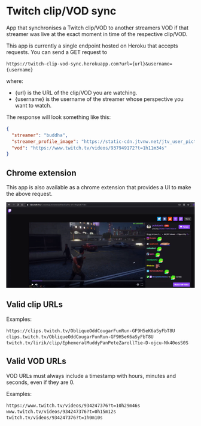 # Twitch clip/VOD sync
App that synchronises a Twitch clip/VOD to another streamers VOD if that streamer was live at the exact moment in time of the respective clip/VOD.

This app is currently a single endpoint hosted on Heroku that accepts requests. You can send a GET request to 

```
https://twitch-clip-vod-sync.herokuapp.com?url={url}&username={username}
```
where:

* {url} is the URL of the clip/VOD you are watching.
* {username} is the username of the streamer whose perspective you want to watch.

The response will look something like this:

```json
{
  "streamer": "buddha",
  "streamer_profile_image": "https://static-cdn.jtvnw.net/jtv_user_pictures/65187ee1-0ca2-447f-9477-9a08c1598603-profile_image-300x300.png",
  "vod": "https://www.twitch.tv/videos/937949172?t=1h11m34s"
}
```

## Chrome extension
This app is also available as a chrome extension that provides a UI to make the above request.

![extension](chrome-extension/images/extension.gif)

## Valid clip URLs
Examples:

```
https://clips.twitch.tv/ObliqueOddCougarFunRun-GF9H5eK6aSyFbT8U
clips.twitch.tv/ObliqueOddCougarFunRun-GF9H5eK6aSyFbT8U
twitch.tv/lirik/clip/EphemeralMuddyPanPeteZarollTie-D-ojcu-Nk40osS0S
```

## Valid VOD URLs
VOD URLs must always include a timestamp with hours, minutes and seconds, even if they are 0.

Examples:

```
https://www.twitch.tv/videos/934247376?t=10h29m46s
www.twitch.tv/videos/934247376?t=0h15m12s
twitch.tv/videos/934247376?t=1h0m10s
```
